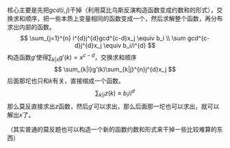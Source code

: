 核心主要是先把$gcd(i,j)$干掉（利用莫比乌斯反演构造函数变成约数和的形式），交换求和顺序，把一些本质上变量相同的函数变成一个，然后求解整个函数，再分布求出内部的函数。
$$
\sum_{j=1}^{n} i^{d}j^{d}gcd^{c-d}x_j \equiv b_i  \\
\sum gcd^{c-d}j^{d}x_j \equiv b_i/i^{d}
$$
构造函数$g'$使得$\sum_{k|x} g'(k)=x^{c-d}$，交换求和顺序
$$
\sum_{k|i}g'(k)\sum_{k|j}^{n}j^{d}x_j
$$
后面那坨也只和$k$有关，直接缩成一个函数。
$$
\sum_{k|i}z(k) \equiv b_{i}/i^{d}
$$
那么莫反直接求出$z$函数，然后$g'$可以求出，那么后面那一坨也可以求出，就可以解出$x$了。

（其实普通的莫反题也可以构造一个新的函数约数和形式来干掉一些比较难算的东西）